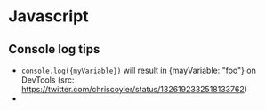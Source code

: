 # Javascript

## Console log tips
* `console.log({myVariable})` will result in {mayVariable: "foo"} on DevTools (src: https://twitter.com/chriscoyier/status/1326192332518133762)
*
